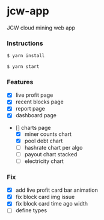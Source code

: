 # jcw-app

JCW cloud mining web app

### Instructions

```bash
$ yarn install

$ yarn start
```

### Features

-   [x] live profit page
-   [x] recent blocks page
-   [x] report page
-   [x] dashboard page
-   [] charts page
    -   [x] miner counts chart
    -   [x] pool debt chart
    -   [ ] hashrate chart per algo
    -   [ ] payout chart stacked
    -   [ ] electricity chart

### Fix

-   [x] add live profit card bar animation
-   [x] fix block card img issue
-   [x] fix block card time ago width
-   [ ] define types
